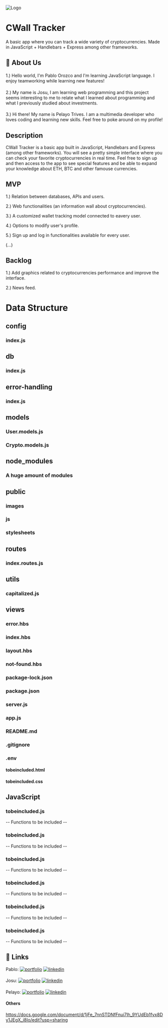 
![Logo](http://imgfz.com/i/4ih1JPW.png)


# CWall Tracker

A basic app where you can track a wide variety of cryptocurrencies. Made in JavaScript + Handlebars + Express among other frameworks.

## 🚀 About Us
####
1.) Hello world, I'm Pablo Orozco and I'm learning JavaScript language. I enjoy teamworking while learning new features!
####
2.) My name is Josu, I am learning web programming and this project seems interesting to me to relate what I learned about programming and what I previously studied about investments.
####
3.) Hi there! My name is Pelayo Trives. I am a multimedia developer who loves coding and learning new skills. Feel free to poke around on my profile!

## Description

CWall Tracker is a basic app built in JavaScript, Handlebars and Express (among other frameworks). You will see a pretty simple interface where you can check your favorite cryptocurrencies in real time. Feel free to sign up and then access to the app to see special features and be able to expand your knowledge about ETH, BTC and other famouse currencies.
## MVP
1.) Relation between databases, APIs and users.

2.) Web functionalities (an information wall about cryptocurrencies).

3.) A customized wallet tracking model connected to eavery user.

4.) Options to modify user's profile.

5.) Sign up and log in functionalities available for every user.

(...)
## Backlog

1.) Add graphics related to cryptocurrencies performance and improve the interface.

2.) News feed.
# Data Structure
## config
### index.js
## db
### index.js
## error-handling
### index.js
## models
### User.models.js
### Crypto.models.js
## node_modules
### A huge amount of modules
## public
### images
### js
### stylesheets
## routes
### index.routes.js
## utils
### capitalized.js
## views
### error.hbs
### index.hbs
### layout.hbs
### not-found.hbs
### package-lock.json
### package.json
### server.js
### app.js
### README.md
### .gitignore
### .env




#### tobeincluded.html
#### tobeincluded.css
## JavaScript
### tobeincluded.js
-- Functions to be included --
### tobeincluded.js
-- Functions to be included --
### tobeincluded.js
-- Functions to be included --
### tobeincluded.js
-- Functions to be included --
### tobeincluded.js
-- Functions to be included --
### tobeincluded.js
-- Functions to be included --




## 🔗 Links
Pablo:
[![portfolio](https://img.shields.io/badge/my_portfolio-000?style=for-the-badge&logo=ko-fi&logoColor=white)](https://github.com/pol1987)
[![linkedin](https://img.shields.io/badge/linkedin-0A66C2?style=for-the-badge&logo=linkedin&logoColor=white)](https://www.linkedin.com/in/pablo-orozco-l%C3%B3pez-65693854/)
####
Josu:
[![portfolio](https://img.shields.io/badge/my_portfolio-000?style=for-the-badge&logo=ko-fi&logoColor=white)](https://github.com/JosuMartinSanchez)
[![linkedin](https://img.shields.io/badge/linkedin-0A66C2?style=for-the-badge&logo=linkedin&logoColor=white)](https://www.linkedin.com/in/josu-mart%C3%ADn-s%C3%A1nchez-3b459a239/)
####
Pelayo:
[![portfolio](https://img.shields.io/badge/my_portfolio-000?style=for-the-badge&logo=ko-fi&logoColor=white)](https://github.com/pelayotrives)
[![linkedin](https://img.shields.io/badge/linkedin-0A66C2?style=for-the-badge&logo=linkedin&logoColor=white)](https://www.linkedin.com/in/pelayo-trives-pozuelo/)

#### Others
https://docs.google.com/document/d/1jFe_7nnSTDNfFnui7lh_9YUdEb1fvx8Dy1JEgX_i8lo/edit?usp=sharing



